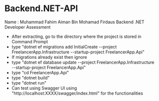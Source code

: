 # Backend.NET-API

Name : Muhammad Fahim Aiman Bin Mohamad Firdaus
Backend .NET Developer Assessment

- After extracting, go to the directory where the project is stored in Command Prompt
- type "dotnet ef migrations add InitialCreate --project FreelancerApp.Infrastructure --startup-project FreelancerApp.Api"
- If migrations already exist then ignore
- type "dotnet ef database update --project FreelancerApp.Infrastructure --startup-project FreelancerApp.Api"
- type "cd FreelancerApp.Api"
- type "dotnet build"
- type "dotnet run"
- Can test using Swagger UI using "http://localhost:XXXX/swagger/index.html" for the functionalities
